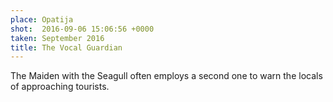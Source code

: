 ```yaml
---
place: Opatija
shot:  2016-09-06 15:06:56 +0000
taken: September 2016
title: The Vocal Guardian
---
```


The Maiden with the Seagull often employs a second one to warn the locals of approaching tourists.
